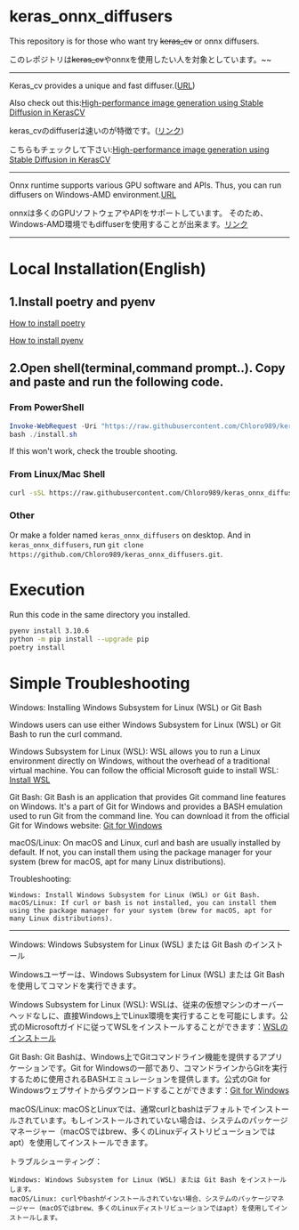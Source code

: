 # keras_onnx_diffusers

This repository is for those who want try ~~keras_cv~~ or onnx diffusers.

このレポジトリは~~keras_cv~~やonnxを使用したい人を対象としています。~~

---

Keras_cv provides a unique and fast diffuser.([URL](https://keras.io/keras_cv/))

Also check out this:[High-performance image generation using Stable Diffusion in KerasCV](https://keras.io/guides/keras_cv/generate_images_with_stable_diffusion/)

keras_cvのdiffuserは速いのが特徴です。([リンク](https://keras.io/keras_cv/))

こちらもチェックして下さい:[High-performance image generation using Stable Diffusion in KerasCV](https://keras.io/guides/keras_cv/generate_images_with_stable_diffusion/)

---

Onnx runtime supports various GPU software and APIs.
Thus, you can run diffusers on Windows-AMD environment.[URL](https://onnxruntime.ai/)

onnxは多くのGPUソフトウェアやAPIをサポートしています。
そのため、Windows-AMD環境でもdiffuserを使用することが出来ます。[リンク](https://onnxruntime.ai/)

---

# Local Installation(English)

## 1.Install poetry and pyenv

[How to install poetry](https://python-poetry.org/docs/#installation)

[How to install pyenv](https://github.com/pyenv/pyenv#installation)

## 2.Open shell(terminal,command prompt..). Copy and paste and run the following code.

### From PowerShell

```powershell
Invoke-WebRequest -Uri "https://raw.githubusercontent.com/Chloro989/keras_onnx_diffusers/master/install.sh" -OutFile "install.sh"
bash ./install.sh

```
If this won't work, check the trouble shooting.


### From Linux/Mac Shell 

```bash
curl -sSL https://raw.githubusercontent.com/Chloro989/keras_onnx_diffusers/master/install.sh | bash

```

### Other

Or make a folder named `keras_onnx_diffusers` on desktop.
And in `keras_onnx_diffusers`, run `git clone https://github.com/Chloro989/keras_onnx_diffusers.git`.

# Execution

Run this code in the same directory you installed.
```bash
pyenv install 3.10.6
python -m pip install --upgrade pip
poetry install
```

# Simple Troubleshooting

Windows: Installing Windows Subsystem for Linux (WSL) or Git Bash

Windows users can use either Windows Subsystem for Linux (WSL) or Git Bash to run the curl command.

Windows Subsystem for Linux (WSL): WSL allows you to run a Linux environment directly on Windows, without the overhead of a traditional virtual machine. You can follow the official Microsoft guide to install WSL: [Install WSL](https://learn.microsoft.com/en-us/windows/wsl/install)

Git Bash: Git Bash is an application that provides Git command line features on Windows. It's a part of Git for Windows and provides a BASH emulation used to run Git from the command line. You can download it from the official Git for Windows website: [Git for Windows](https://gitforwindows.org/)

macOS/Linux: On macOS and Linux, curl and bash are usually installed by default. If not, you can install them using the package manager for your system (brew for macOS, apt for many Linux distributions).

Troubleshooting:

    Windows: Install Windows Subsystem for Linux (WSL) or Git Bash.
    macOS/Linux: If curl or bash is not installed, you can install them using the package manager for your system (brew for macOS, apt for many Linux distributions).
    
---

Windows: Windows Subsystem for Linux (WSL) または Git Bash のインストール

Windowsユーザーは、Windows Subsystem for Linux (WSL) または Git Bash を使用してコマンドを実行できます。

Windows Subsystem for Linux (WSL): WSLは、従来の仮想マシンのオーバーヘッドなしに、直接Windows上でLinux環境を実行することを可能にします。公式のMicrosoftガイドに従ってWSLをインストールすることができます：[WSLのインストール](https://learn.microsoft.com/en-us/windows/wsl/install)

Git Bash: Git Bashは、Windows上でGitコマンドライン機能を提供するアプリケーションです。Git for Windowsの一部であり、コマンドラインからGitを実行するために使用されるBASHエミュレーションを提供します。公式のGit for Windowsウェブサイトからダウンロードすることができます：[Git for Windows](https://gitforwindows.org/)

macOS/Linux: macOSとLinuxでは、通常curlとbashはデフォルトでインストールされています。もしインストールされていない場合は、システムのパッケージマネージャー（macOSではbrew、多くのLinuxディストリビューションではapt）を使用してインストールできます。

トラブルシューティング：

    Windows: Windows Subsystem for Linux (WSL) または Git Bash をインストールします。
    macOS/Linux: curlやbashがインストールされていない場合、システムのパッケージマネージャー（macOSではbrew、多くのLinuxディストリビューションではapt）を使用してインストールします。
